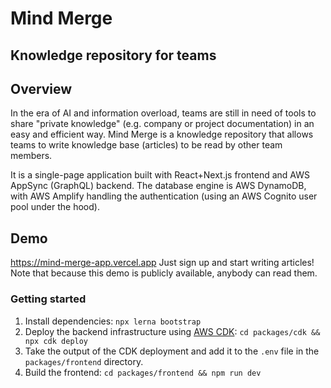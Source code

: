 # Mind Merge

## Knowledge repository for teams

## Overview

In the era of AI and information overload, teams are still in need of tools to share "private knowledge" (e.g. company
or project documentation) in an easy and efficient way. Mind Merge is a knowledge repository that allows teams to write
knowledge base (articles) to be read by other team members.

It is a single-page application built with React+Next.js frontend and AWS AppSync (GraphQL) backend. The database engine
is AWS DynamoDB, with AWS Amplify handling the authentication (using an AWS Cognito user pool under the hood).

## Demo

https://mind-merge-app.vercel.app
Just sign up and start writing articles! Note that because this demo is publicly available, anybody can read them.

### Getting started

1. Install dependencies: `npx lerna bootstrap`
2. Deploy the backend infrastructure using <a href="https://aws.amazon.com/cdk/">AWS
   CDK</a>: `cd packages/cdk && npx cdk deploy`
3. Take the output of the CDK deployment and add it to the `.env` file in the `packages/frontend` directory.
4. Build the frontend: `cd packages/frontend && npm run dev`
